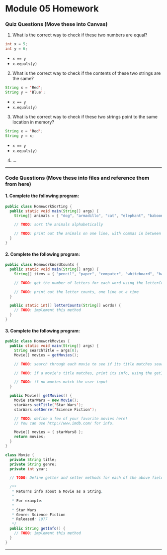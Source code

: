 # Module 05 Homework

<style>
@media print {
  pre {
    border: 1px solid gray;
    page-break-inside: avoid;
  }
}

.break {
  page-break-after: always;
}
</style>

### Quiz Questions (Move these into Canvas)

1. What is the correct way to check if these two numbers are equal?

```java
int x = 5;
int y = 6;
```

- `x == y`
- `x.equals(y)`

2. What is the correct way to check if the contents of these two strings are the same?

```java
String x = 'Red';
String y = 'Blue';
```

- `x == y`
- `x.equals(y)`

3. What is the correct way to check if these two strings point to the same location in memory?

```java
String x = 'Red';
String y = x;
```

- `x == y`
- `x.equals(y)`

4. ...

---

### Code Questions (Move these into files and reference them from here)

#### 1. Complete the following program:

```java
public class HomeworkSorting {
  public static void main(String[] args) {
    String[] animals = { "dog", "armadillo", "cat", "elephant", "baboon" };

    // TODO: sort the animals alphabetically

    // TODO: print out the animals on one line, with commas in between
  }
}
```

#### 2. Complete the following program:

```java
public class HomeworkWordCounts {
  public static void main(String[] args) {
    String[] items = { "pencil", "paper", "computer", "whiteboard", "backpack" };

    // TODO: get the number of letters for each word using the letterCounts method

    // TODO: print out the letter counts, one line at a time
  }

  public static int[] letterCounts(String[] words) {
    // TODO: implement this method
  }
}
```

#### 3. Complete the following program:

```java
public class HomeworkMovies {
  public static void main(String[] args) {
    String searchTitle = args[0];
    Movie[] movies = getMovies();

    // TODO: search through each movie to see if its title matches searchTitle

    // TODO: if a movie's title matches, print its info, using the getInfo() method

    // TODO: if no movies match the user input
  }

  public Movie[] getMovies() {
    Movie starWars = new Movie();
    starWars.setTitle('Star Wars');
    starWars.setGenre('Science Fiction');

    // TODO: define a few of your favorite movies here!
    // You can use http://www.imdb.com/ for info.

    Movie[] movies = { starWars8 };
    return movies;
  }
}

class Movie {
  private String title;
  private String genre;
  private int year;

  // TODO: Define getter and setter methods for each of the above fields

  /**
   * Returns info about a Movie as a String.
   *
   * For example:
   *
   * Star Wars
   * Genre: Science Fiction
   * Released: 1977
   */
  public String getInfo() {
    // TODO: implement this method
  }
}
```

---